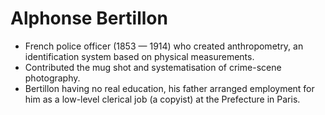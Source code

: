 Alphonse Bertillon
==================

* French police officer (1853 &mdash; 1914) who created anthropometry, an identification system based on physical measurements.
* Contributed the mug shot and systematisation of crime-scene photography.
* Bertillon having no real education, his father arranged employment for him as a low-level clerical job (a copyist) at the Prefecture in Paris.

